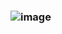 ### ![image](https://github.com/HarishRengoku/HarishRengoku/assets/94498641/ee5d8e61-9324-4732-90c8-f09a3f975795)


<!--
**HarishRengoku/HarishRengoku** is a ✨ _special_ ✨ repository because its `README.md` (this file) appears on your GitHub profile.

Here are some ideas to get you started:

- 🔭 I’m currently working on ...
- 🌱 I’m currently learning ...
- 👯 I’m looking to collaborate on ...
- 🤔 I’m looking for help with ...
- 💬 Ask me about ...
- 📫 How to reach me: ...
- 😄 Pronouns: ...
- ⚡ Fun fact: ...
-->
